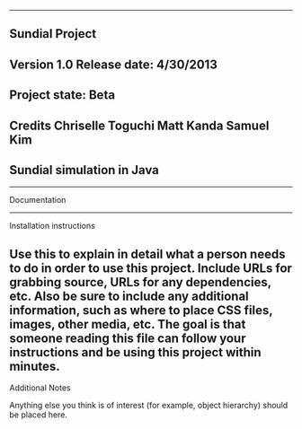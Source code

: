 -------------------------------------------------------------------------------
Sundial Project
-------------------------------------------------------------------------------
Version 1.0
Release date: 4/30/2013
-------------------------------------------------------------------------------
Project state:
Beta
-------------------------------------------------------------------------------
Credits
  Chriselle Toguchi
  Matt Kanda
  Samuel Kim
-------------------------------------------------------------------------------
Sundial simulation in Java
-------------------------------------------------------------------------------

-------------------------------------------------------------------------------
Documentation

-------------------------------------------------------------------------------
Installation instructions

Use this to explain in detail what a person needs to do in order to use this
project.  Include URLs for grabbing source, URLs for any dependencies, etc.
Also be sure to include any additional information, such as where to place
CSS files, images, other media, etc.  The goal is that someone reading this
file can follow your instructions and be using this project within minutes.
-------------------------------------------------------------------------------
Additional Notes

Anything else you think is of interest (for example, object hierarchy) should
be placed here.
